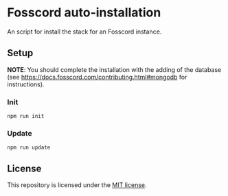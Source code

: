 # Fosscord auto-installation
An script for install the stack for an Fosscord instance.

## Setup
**NOTE**: You should complete the installation with the adding of the database (see https://docs.fosscord.com/contributing.html#mongodb for instructions).

### Init
`npm run init`

### Update
`npm run update`

## License
This repository is licensed under the [MIT license](LICENSE).
